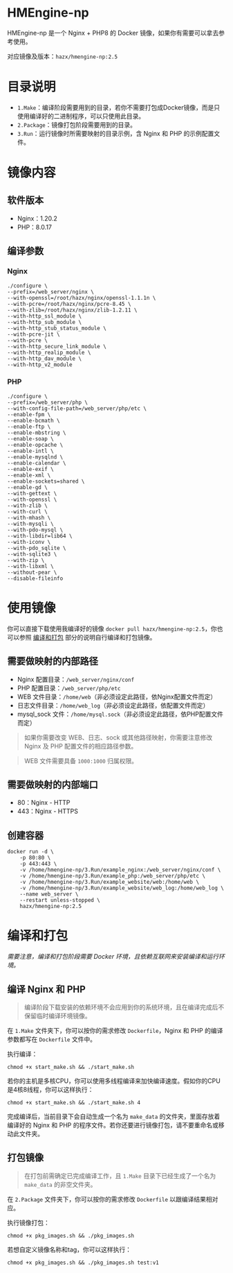 # HMEngine-np

HMEngine-np 是一个 Nginx + PHP8 的 Docker 镜像，如果你有需要可以拿去参考使用。

对应镜像及版本：`hazx/hmengine-np:2.5`

# 目录说明

- `1.Make`：编译阶段需要用到的目录，若你不需要打包成Docker镜像，而是只使用编译好的二进制程序，可以只使用此目录。
- `2.Package`：镜像打包阶段需要用到的目录。
- `3.Run`：运行镜像时所需要映射的目录示例，含 Nginx 和 PHP 的示例配置文件。

# 镜像内容
## 软件版本

- Nginx：1.20.2
- PHP：8.0.17

## 编译参数

### Nginx

```shell
./configure \
--prefix=/web_server/nginx \
--with-openssl=/root/hazx/nginx/openssl-1.1.1n \
--with-pcre=/root/hazx/nginx/pcre-8.45 \
--with-zlib=/root/hazx/nginx/zlib-1.2.11 \
--with-http_ssl_module \
--with-http_sub_module \
--with-http_stub_status_module \
--with-pcre-jit \
--with-pcre \
--with-http_secure_link_module \
--with-http_realip_module \
--with-http_dav_module \
--with-http_v2_module
```

### PHP

```shell
./configure \
--prefix=/web_server/php \
--with-config-file-path=/web_server/php/etc \
--enable-fpm \
--enable-bcmath \
--enable-ftp \
--enable-mbstring \
--enable-soap \
--enable-opcache \
--enable-intl \
--enable-mysqlnd \
--enable-calendar \
--enable-exif \
--enable-xml \
--enable-sockets=shared \
--enable-gd \
--with-gettext \
--with-openssl \
--with-zlib \
--with-curl \
--with-mhash \
--with-mysqli \
--with-pdo-mysql \
--with-libdir=lib64 \
--with-iconv \
--with-pdo_sqlite \
--with-sqlite3 \
--with-zip \
--with-libxml \
--without-pear \
--disable-fileinfo
```

# 使用镜像

你可以直接下载使用我编译好的镜像 `docker pull hazx/hmengine-np:2.5`，你也可以参照 [编译和打包](#编译和打包) 部分的说明自行编译和打包镜像。

## 需要做映射的内部路径

- Nginx 配置目录：`/web_server/nginx/conf`
- PHP 配置目录：`/web_server/php/etc`
- WEB 文件目录：`/home/web`（非必须设定此路径，依Nginx配置文件而定）
- 日志文件目录：`/home/web_log`（非必须设定此路径，依配置文件而定）
- mysql_sock 文件：`/home/mysql.sock`（非必须设定此路径，依PHP配置文件而定）

> 如果你需要改变 WEB、日志、sock 或其他路径映射，你需要注意修改 Nginx 及 PHP 配置文件的相应路径参数。

> WEB 文件需要具备 `1000:1000` 归属权限。

## 需要做映射的内部端口

- 80：Nginx - HTTP
- 443：Nginx - HTTPS

## 创建容器

```shell
docker run -d \
    -p 80:80 \
    -p 443:443 \
    -v /home/hmengine-np/3.Run/example_nginx:/web_server/nginx/conf \
    -v /home/hmengine-np/3.Run/example_php:/web_server/php/etc \
    -v /home/hmengine-np/3.Run/example_website/web:/home/web \
    -v /home/hmengine-np/3.Run/example_website/web_log:/home/web_log \
    --name web_server \
    --restart unless-stopped \
    hazx/hmengine-np:2.5
```

# 编译和打包

*需要注意，编译和打包阶段需要 Docker 环境，且依赖互联网来安装编译和运行环境。*

## 编译 Nginx 和 PHP

> 编译阶段下载安装的依赖环境不会应用到你的系统环境，且在编译完成后不保留临时编译环境镜像。

在 `1.Make` 文件夹下，你可以按你的需求修改 `Dockerfile`，Nginx 和 PHP 的编译参数都写在 `Dockerfile` 文件中。

执行编译：

```shell
chmod +x start_make.sh && ./start_make.sh
```

若你的主机是多核CPU，你可以使用多线程编译来加快编译速度。假如你的CPU是4核8线程，你可以这样执行：

```shell
chmod +x start_make.sh && ./start_make.sh 4
```

完成编译后，当前目录下会自动生成一个名为 `make_data` 的文件夹，里面存放着编译好的 Nginx 和 PHP 的程序文件。若你还要进行镜像打包，请不要重命名或移动此文件夹。

## 打包镜像

> 在打包前需确定已完成编译工作，且 `1.Make` 目录下已经生成了一个名为 `make_data` 的非空文件夹。

在 `2.Package` 文件夹下，你可以按你的需求修改 `Dockerfile` 以跟编译结果相对应。

执行镜像打包：

```shell
chmod +x pkg_images.sh && ./pkg_images.sh
```
若想自定义镜像名称和tag，你可以这样执行：
```shell
chmod +x pkg_images.sh && ./pkg_images.sh test:v1
```




